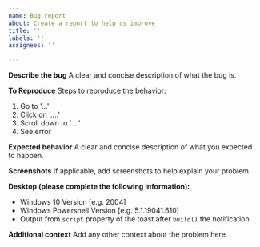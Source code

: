 ```yaml
---
name: Bug report
about: Create a report to help us improve
title: ''
labels: ''
assignees: ''

---
```


**Describe the bug**
A clear and concise description of what the bug is.

**To Reproduce**
Steps to reproduce the behavior:
1. Go to '...'
2. Click on '....'
3. Scroll down to '....'
4. See error

**Expected behavior**
A clear and concise description of what you expected to happen.

**Screenshots**
If applicable, add screenshots to help explain your problem.

**Desktop (please complete the following information):**
 - Windows 10 Version [e.g. 2004]
 - Windows Powershell Version [e.g. 5.1.19041.610]
 - Output from ```script``` property of the toast after ```build()``` the notification


**Additional context**
Add any other context about the problem here.

